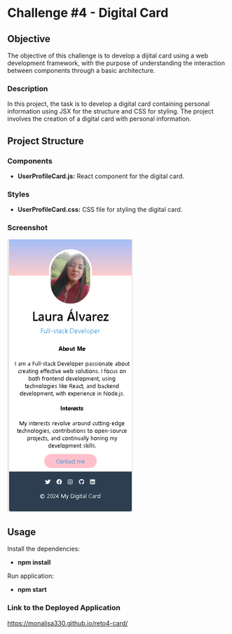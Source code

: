 # Challenge #4 - Digital Card

##  Objective

The objective of this challenge is to develop a dijital card using a web development framework, with the purpose of understanding the interaction between components through a basic architecture.

### Description

In this project, the task is to develop a digital card containing personal information using JSX for the structure and CSS for styling. 
The project involves the creation of a digital card with personal information.

## Project Structure

### Components

- **UserProfileCard.js:** React component for the digital card.

### Styles

- **UserProfileCard.css:** CSS file for styling the digital card.

### Screenshot
![Alt text](image.png)

## Usage

Install the dependencies:
- **npm install**

Run application:
- **npm start**

### Link to the Deployed Application
https://monalisa330.github.io/reto4-card/